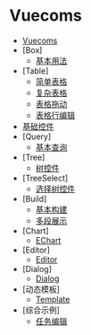 Vuecoms
==========

* [Vuecoms](../README.md)
* [Box]
  * [基本用法](box1.md)
* [Table]
  * [简单表格](table1.md)
  * [复杂表格](table2.md)
  * [表格拖动](table3.md)
  * [表格行编辑](table4.md)
* [基础控件](fields.md)
* [Query]
   * [基本查询](query1.md)
* [Tree]
  * [树控件](tree1.md)
* [TreeSelect]
  * [选择树控件](treeselect.md)
* [Build]
  * [基本构建](build1.md)
  * [多段展示](build2.md)
* [Chart]
  * [EChart](chart.md)
* [Editor]
  * [Editor](editor.md)
* [Dialog]
  * [Dialog](dialog.md)
* [动态模板]
  * [Template](template.md)
* [综合示例]
  * [任务编辑](research_edit.md)

